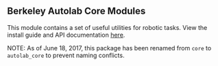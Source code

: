 ## Berkeley Autolab Core Modules

This module contains a set of useful utilities for robotic tasks.
View the install guide and API documentation
[here](https://BerkeleyAutomation.github.io/autolab_core).

NOTE: As of June 18, 2017, this package has been renamed from `core` to `autolab_core` to prevent naming conflicts.